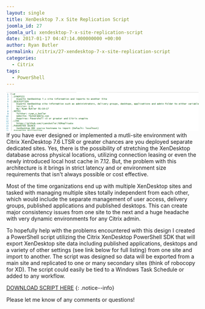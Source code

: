 ```yaml
---
layout: single
title: XenDesktop 7.x Site Replication Script
joomla_id: 27
joomla_url: xendesktop-7-x-site-replication-script
date: 2017-01-17 04:47:14.000000000 +00:00
author: Ryan Butler
permalink: /citrix/27-xendesktop-7-x-site-replication-script
categories: 
  - Citrix
tags:
  - PowerShell
---
```

![synctitle](/assets/images/content/syncyouverymuch/synctitle.png)
If you have ever designed or implemented a mutli-site environment with Citrix XenDesktop 7.6 LTSR or greater chances are you deployed separate dedicated sites. Yes, there is the possibility of stretching the XenDesktop database across physical locations, utilizing connection leasing or even the newly introduced local host cache in 7.12. But, the problem with this architecture is it brings in strict latency and or environment size requirements that isn't always possible or cost effective. 

Most of the time organizations end up with multiple XenDesktop sites and tasked with managing multiple sites totally independent from each other, which would include the separate management of user access, delivery groups, published applications and published desktops. This can create major consistency issues from one site to the next and a huge headache with very dynamic environments for any Citrix admin.

To hopefully help with the problems encountered with this design I created a PowerShell script utilizing the Citrix XenDesktop PowerShell SDK that will export XenDesktop site data including published applications, desktops and a variety of other settings (see link below for full listing) from one site and import to another. The script was designed so data will be exported from a main site and replicated to one or many secondary sites (think of robocopy for XD). The script could easily be tied to a Windows Task Schedule or added to any workflow.

[DOWNLOAD SCRIPT HERE](https://github.com/ryancbutler/XDReplicate)
{: .notice--info}

Please let me know of any comments or questions!
